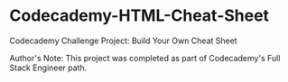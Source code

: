 # Codecademy-HTML-Cheat-Sheet
Codecademy Challenge Project: Build Your Own Cheat Sheet

Author's Note: This project was completed as part of Codecademy's Full Stack Engineer path.
